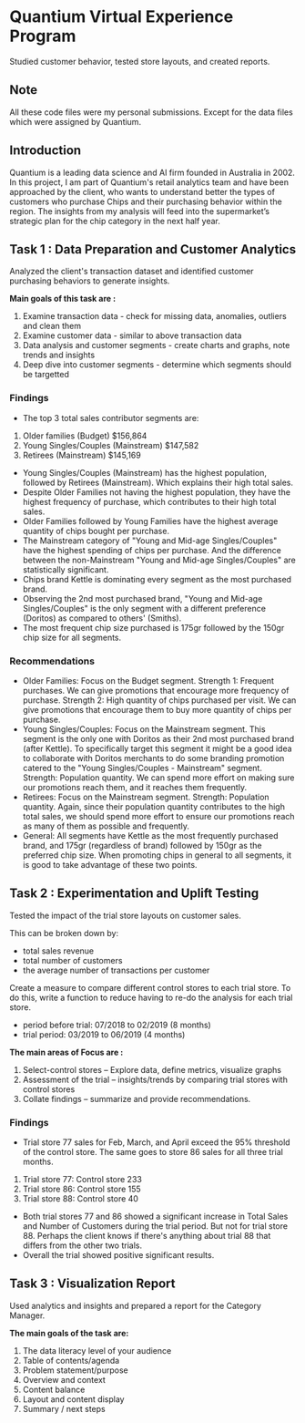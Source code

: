# Quantium Virtual Experience Program
Studied customer behavior, tested store layouts, and created reports.

## Note
All these code files were my personal submissions. Except for the data files which were assigned by Quantium.

## Introduction
Quantium is a leading data science and AI firm founded in Australia in 2002. In this project, I am part of Quantium's retail analytics team and have been approached by the client, who wants to understand better the types of customers who purchase Chips and their purchasing behavior within the region. The insights from my analysis will feed into the supermarket’s strategic plan for the chip category in the next half year.

## Task 1 : Data Preparation and Customer Analytics
Analyzed the client's transaction dataset and identified customer purchasing behaviors to generate insights.

**Main goals of this task are :**
1. Examine transaction data - check for missing data, anomalies, outliers and clean them
2. Examine customer data - similar to above transaction data
3. Data analysis and customer segments - create charts and graphs, note trends and insights
4. Deep dive into customer segments - determine which segments should be targetted

### Findings

- The top 3 total sales contributor segments are:
1. Older families (Budget) $156,864
2. Young Singles/Couples (Mainstream) $147,582
3. Retirees (Mainstream) $145,169
- Young Singles/Couples (Mainstream) has the highest population, followed by Retirees (Mainstream). Which explains their high total sales.
- Despite Older Families not having the highest population, they have the highest frequency of purchase, which contributes to their high total sales.
- Older Families followed by Young Families have the highest average quantity of chips bought per purchase.
- The Mainstream category of "Young and Mid-age Singles/Couples" have the highest spending of chips per purchase. And the difference between the non-Mainstream "Young and Mid-age Singles/Couples" are statistically significant.
- Chips brand Kettle is dominating every segment as the most purchased brand.
- Observing the 2nd most purchased brand, "Young and Mid-age Singles/Couples" is the only segment with a different preference (Doritos) as compared to others' (Smiths).
- The most frequent chip size purchased is 175gr followed by the 150gr chip size for all segments.

### Recommendations

- Older Families: Focus on the Budget segment. Strength 1: Frequent purchases. We can give promotions that encourage more frequency of purchase. Strength 2: High quantity of chips purchased per visit. We can give promotions that encourage them to buy more quantity of chips per purchase.
- Young Singles/Couples: Focus on the Mainstream segment. This segment is the only one with Doritos as their 2nd most purchased brand (after Kettle). To specifically target this segment it might be a good idea to collaborate with Doritos merchants to do some branding promotion catered to the "Young Singles/Couples - Mainstream" segment. Strength: Population quantity. We can spend more effort on making sure our promotions reach them, and it reaches them frequently.
- Retirees: Focus on the Mainstream segment. Strength: Population quantity. Again, since their population quantity contributes to the high total sales, we should spend more effort to ensure our promotions reach as many of them as possible and frequently.
- General: All segments have Kettle as the most frequently purchased brand, and 175gr (regardless of brand) followed by 150gr as the preferred chip size. When promoting chips in general to all segments, it is good to take advantage of these two points.

## Task 2 : Experimentation and Uplift Testing
Tested the impact of the trial store layouts on customer sales.

This can be broken down by:
- total sales revenue
- total number of customers
- the average number of transactions per customer

Create a measure to compare different control stores to each trial store. To do this, write a function to reduce having to re-do the analysis for each trial store. 
- period before trial: 07/2018 to 02/2019 (8 months)
- trial period: 03/2019 to 06/2019 (4 months)

**The main areas of Focus are :**
1. Select-control stores – Explore data, define metrics, visualize graphs
2. Assessment of the trial – insights/trends by comparing trial stores with control stores
3. Collate findings – summarize and provide recommendations.

### Findings

- Trial store 77 sales for Feb, March, and April exceed the 95% threshold of the control store. The same goes to store 86 sales for all three trial months.
1. Trial store 77: Control store 233
2. Trial store 86: Control store 155
3. Trial store 88: Control store 40
- Both trial stores 77 and 86 showed a significant increase in Total Sales and Number of Customers during the trial period. But not for trial store 88. Perhaps the client knows if there's anything about trial 88 that differs from the other two trials.
- Overall the trial showed positive significant results.

## Task 3 : Visualization Report
Used analytics and insights and prepared a report for the Category Manager.

**The main goals of the task are:**
1. The data literacy level of your audience
2. Table of contents/agenda
3. Problem statement/purpose
4. Overview and context
5. Content balance
6. Layout and content display
7. Summary / next steps

